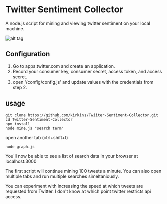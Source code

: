 # Twitter Sentiment Collector

A node.js script for mining and viewing twitter sentiment on your local machine. 

![alt tag](https://blog.graniteapps.co/content/images/2016/09/Screenshot-from-2016-09-28-00-01-07-1.png)

## Configuration
1. Go to apps.twitter.com and create an application.
2. Record your consumer key, consumer secret, access token, and access secret.
3. open '/config/config.js' and update values with the credentials from step 2.

## usage
    git clone https://github.com/kirkins/Twiiter-Sentiment-Collector.git
    cd Twitter-Sentiment-Collector
    npm install
    node mine.js "search term"
    
open another tab (ctrl+shift+t)
    
    node graph.js

You'll now be able to see a list of search data in your browser at localhost:3000

The first script will continue mining 100 tweets a minute. You can also open multiple tabs and run multiple searches simeltaniously. 

You can experiment with increasing the speed at which tweets are requested from Twitter. I don't know at which point twitter restricts api access.
